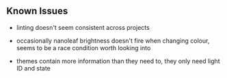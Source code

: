 ## Known Issues

- linting doesn't seem consistent across projects

- occasionally nanoleaf brightness doesn't fire when changing colour, seems to be a race condition worth looking into

- themes contain more information than they need to, they only need light ID and state